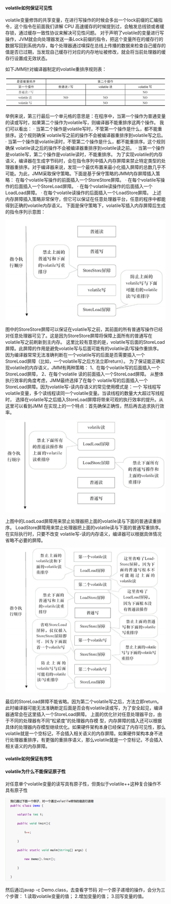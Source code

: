 #### volatile如何保证可见性

volatile变量修饰的共享变量，在进行写操作的时候会多出一个lock前缀的汇编指令，这个指令在前面我们讲解 CPU 高速缓存的时候提到过，会触发总线锁或者缓存锁，通过缓存一致性协议来解决可见性问题。
对于声明了volatile的变量进行写操作，JVM就会向处理器发送一条Lock前缀的指令，把这个变量所在的缓存行的数据写回到系统内存，每个处理器通过嗅探在总线上传播的数据来检查自己缓存的值是否已过期，当发现自己缓存行对应的内存地址被修改，就会将当前处理器的缓存行设置成无效状态。

如下JMM针对编译器制定的volatile重排序规则表：

![](/assets/concurrency/volatileReOrder.png)

举例来说，第三行最后一个单元格的意思是：在程序中，当第一个操作为普通变量的读或写时，如果第二个操作为volatile写，则编译器不能重排序这两个操作。 我们可以看出： ·
当第二个操作是volatile写时，不管第一个操作是什么，都不能重排序。这个规则确保 volatile写之前的操作不会被编译器重排序到volatile写之后。 ·
当第一个操作是volatile读时，不管第二个操作是什么，都不能重排序。这个规则确保 volatile读之后的操作不会被编译器重排序到volatile读之前。 ·
当第一个操作是volatile写，第二个操作是volatile读时，不能重排序。
为了实现volatile的内存语义，编译器在生成字节码时，会在指令序列中插入内存屏障来禁止特定类型的处理器重排序。对于编译器来说，发现一个最优布置来最小化插入屏障的总数几乎不可能。为此，JMM采取保守策略。下面是基于保守策略的JMM内存屏障插入策略：
在每个volatile写操作的前面插入一个StoreStore屏障。 ·
在每个volatile写操作的后面插入一个StoreLoad屏障。 ·
在每个volatile读操作的后面插入一个LoadLoad屏障。 ·
在每个volatile读操作的后面插入一个LoadStore屏障。
上述内存屏障插入策略非常保守，但它可以保证在任意处理器平台，任意的程序中都能得到正确的volatile内存语义。
下面是保守策略下，volatile写插入内存屏障后生成的指令序列示意图：

![](/assets/concurrency/volatileBarrier1.png)

图中的StoreStore屏障可以保证在volatile写之前，其前面的所有普通写操作已经对任意处理器可见了。这是因为StoreStore屏障将保障上面所有的普通写在volatile写之前刷新到主内存。 这里比较有意思的是，volatile写后面的StoreLoad屏障。此屏障的作用是避免volatile写与后面可能有的volatile读/写操作重排序。因为编译器常常无法准确判断在一个volatile写的后面是否需要插入一个StoreLoad屏障（比如，一个volatile写之后方法立即return）。
为了保证能正确实现volatile的内存语义，JMM有两种策略：
1、在每个volatile写的后面插入一个StoreLoad屏障，
2、在每个volatile 读的前面插入一个StoreLoad屏障。
从整体执行效率的角度考虑，JMM最终选择了在每个 volatile写的后面插入一个StoreLoad屏障。因为volatile写-读内存语义的常见使用模式是：一个 写线程写volatile变量，多个读线程读同一个volatile变量。当读线程的数量大大超过写线程时， 选择在volatile写之后插入StoreLoad屏障将带来可观的执行效率的提升。从这里可以看到JMM 在实现上的一个特点：首先确保正确性，然后再去追求执行效率。

![](/assets/concurrency/volatileBarrier2.png)

上图中的LoadLoad屏障用来禁止处理器把上面的volatile读与下面的普通读重排序。 LoadStore屏障用来禁止处理器把上面的volatile读与下面的普通写重排序。
在实际执行时，只要不改变 volatile写-读的内存语义，编译器可以根据具体情况省略不必要的屏障。

![](/assets/concurrency/volatileBarrier3.png)

最后的StoreLoad屏障不能省略。因为第二个volatile写之后，方法立即return。此时编译器可能无法准确断定后面是否会有volatile读或写，为了安全起见，编译器通常会在这里插入一个StoreLoad屏障。
上面的优化针对任意处理器平台，由于不同的处理器有不同“松紧度”的处理器内存模 型，内存屏障的插入还可以根据具体的处理器内存模型继续优化。如果硬件架构本身已经保证了内存可见性，那么volatile就是一个空标记，不会插入相关语义的内存屏障。如果硬件架构本身不进行处理器重排序，有更强的重排序语义，那么volatile就是一个空标记，不会插入相关语义的内存屏障。


#### volatile如何保证有序性

#### volatile为什么不能保证原子性

对任意单个volatile变量的读写具有原子性，但类似于volatile++这种复合操作不具有原子性

![](/assets/concurrency/volatileNoAtomic.png)

然后通过javap -c Demo.class，去查看字节码
对一个原子递增的操作，会分为三个步骤：
1.读取volatile变量的值；
2.增加变量的值；
3.回写变量的值。
